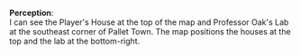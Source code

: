 **Perception**:  
I can see the Player's House at the top of the map and Professor Oak's Lab at the southeast corner of Pallet Town. The map positions the houses at the top and the lab at the bottom-right.